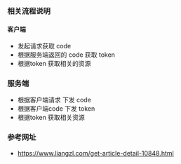 ### 相关流程说明
#### 客户端
- 发起请求获取 code
- 根据服务端返回的 code 获取 token
- 根据token 获取相关的资源

### 服务端
- 根据客户端请求 下发 code
- 根据客户端code 下发 token
- 根据token 获取相关资源


### 参考网址 
- https://www.liangzl.com/get-article-detail-10848.html